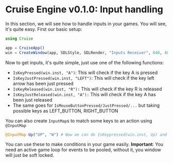 # Cruise Engine v0.1.0: Input handling

In this section, we will see how to handle inputs in your games. You will see, it's quite easy.
First our basic setup:

```julia
using Cruise

app = CruiseApp()
win = CreateWindow(app, SDLStyle, SDLRender, "Inputs Receiver", 640, 480)
```

Now to get inputs, it's quite simple, just use one of the following functions:
   
   - `IsKeyPressed(win.inst, "A")`: This will check if the key A is pressed
   - `IsKeyJustPressed(win.inst, "LEFT")`: This will check if the key left arrow has been just pressed
   - `IsKeyReleased(win.inst, "R"):` This will check if the key R is released
   - `IsKeyJustReleased(win.inst, "A"):` This will check if the key A has been just released
   - The same goes for `IsMouseButtonPressed/JustPressed/...` but taking possible keys as LEFT_BUTTON, RIGHT_BUTTON

You can also create `InputMap`s to match some keys to an action using `@InputMap`

```julia
@InputMap Up("UP", "W") # Now we can do IsKeypressed(win.inst, Up) and the same with the othed
```

You can use these to make conditions in your game easily.
**Important**: You need an active game loop for events to be pooled, without it, you window will just be soft locked.